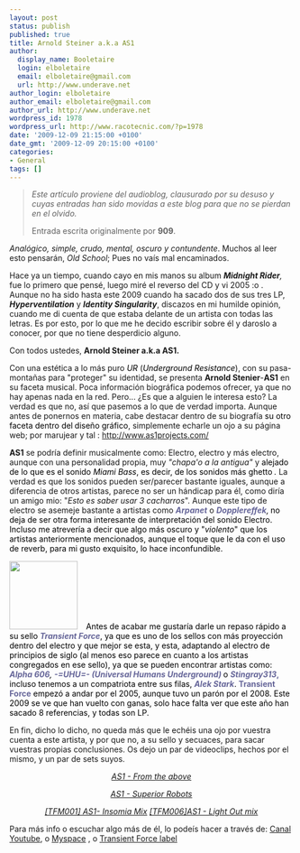 ```yaml
---
layout: post
status: publish
published: true
title: Arnold Steiner a.k.a AS1
author:
  display_name: Booletaire
  login: elboletaire
  email: elboletaire@gmail.com
  url: http://www.underave.net
author_login: elboletaire
author_email: elboletaire@gmail.com
author_url: http://www.underave.net
wordpress_id: 1978
wordpress_url: http://www.racotecnic.com/?p=1978
date: '2009-12-09 21:15:00 +0100'
date_gmt: '2009-12-09 20:15:00 +0100'
categories:
- General
tags: []
---
```

<blockquote><em>Este artículo proviene del audioblog, clausurado por su desuso y cuyas entradas han sido movidas a este blog para que no se pierdan en el olvido.</em></p>
<p>Entrada escrita originalmente por <strong>909</strong>.</p></blockquote>
<p style="text-align: left;"><em>Analógico, simple, crudo, mental, oscuro y contundente</em>. Muchos al leer esto pensarán, <em>Old School</em>; Pues no vaís mal encaminados.</p>
<p style="text-align: left;">Hace ya un tiempo, cuando cayo en mis manos su album <em><strong>Midnight Rider</strong>,</em> fue lo primero que pensé, luego miré el reverso del CD y vi 2005 :o . Aunque no ha sido hasta este 2009 cuando ha sacado dos de sus tres LP, <em><strong>Hyperventilation</strong></em> y <strong><em>Identity Singularity</em></strong>, discazos en mi humilde opinión, cuando me di cuenta de que estaba delante de un artista con todas las letras. Es por esto, por lo que me he decido escribir sobre él y daroslo a conocer, por que no tiene desperdicio alguno.</p>
<p>Con todos ustedes, <strong>Arnold Steiner a.k.a AS1.</strong></p>
<p style="text-align: left;">Con una estética a lo más puro <span style="color: #000000;"><em>UR</em> </span>(<span style="color: #000000;"><em>Underground Resistance</em></span>), con su pasa-montañas para "proteger" su identidad, se presenta <strong>Arnold Stenier</strong>-<strong>AS1</strong> en su faceta musical. Poca información biográfica podemos ofrecer, ya que no hay apenas nada en la red. Pero... ¿Es que a alguien le interesa esto? La verdad es que no, así que pasemos a lo que de verdad importa. Aunque antes de ponernos en materia, cabe destacar dentro de su biografía <span style="color: #666699;"><span style="color: #000000;">su otro faceta dentro del</span><strong> </strong><span style="color: #000000;">diseño gráfico</span></span>, simplemente echarle un ojo a su página web; por marujear y tal : <a href="http://www.as1projects.com/">http://www.as1projects.com/</a></p>
<p style="text-align: left;"><strong>AS1</strong> se podría definir musicalmente como: Electro, electro y más electro, aunque con una personalidad propia, muy <em>"chapa'o a la antigua"</em> y <span style="color: #000000;"> alejado de lo que es el sonido <em>Miami Bass</em>, es decir, de los sonidos más ghetto<span style="color: #666699;"><em><strong> </strong><span style="color: #000000;">.</span></em></span></span> La verdad es que los sonidos pueden ser/parecer bastante iguales, aunque a diferencia de otros artistas, parece no ser un hándicap para él, como diría un amigo mio: "<em>Esto es saber usar 3 cacharros</em>". Aunque este tipo de electro se asemeje bastante a artistas como <span style="color: #666699;"><strong><em>Arpanet</em></strong></span> o <span style="color: #666699;"><strong><em>Dopplereffek</em></strong><span style="color: #000000;"><em>,</em></span><strong> </strong><span style="color: #000000;"> no deja de ser otra forma interesante de interpretación del sonido Electro. Incluso me atrevería a decir que algo más oscuro y "<em>violento</em>" que los artistas anteriormente mencionados, aunque el toque que le da con el uso de reverb, para mi gusto exquisito, lo hace inconfundible. </span></span></p>
<p style="text-align: left;"><span style="color: #666699;"><span style="color: #000000;"><span style="color: #666699;"><span style="color: #000000;"><a href="http://www.racotecnic.com/wp-content/uploads/2011/07/transient.jpg"><img class="alignleft size-full wp-image-1980" style="margin-right: 15px;" title="transient" alt="" src="http://www.racotecnic.com/wp-content/uploads/2011/07/transient.jpg" width="121" height="121" /></a></span><span style="color: #000000;"><span style="color: #666699;"><span style="color: #000000;">Antes de acabar me gustaría darle un repaso rápido a su sello <span style="color: #666699;"><strong><em>Transient Force</em></strong><span style="color: #000000;">, ya que es uno de los sellos con más proyección dentro del electro y que mejor se esta, y esta, adaptando al electro de principios de siglo (al menos eso parece en cuanto a los artistas congregados en ese sello), ya que se pueden encontrar artistas como: <em><span style="color: #666699;"><strong>Alpha 606</strong></span>, </em><strong><span style="color: #666699;"><em>-=UHU=- (Universal Humans Underground)</em> </span></strong>o<em> </em><span style="color: #666699;"><strong><em>Stingray313</em>, </strong><span style="color: #000000;">incluso tenemos a un compatriota entre sus filas,</span> <em><strong>Alek Stark</strong></em><span style="color: #000000;">. <span style="color: #666699;"><strong>Transient Force</strong></span> empezó a andar por el 2005, aunque tuvo un parón por el 2008. Este 2009 se ve que han vuelto con ganas, solo hace falta ver que este año han sacado 8 referencias, y todas son LP.<br />
</span></span></span></span></span></span></span></span></span></span></p>
<p style="text-align: left;">En fin, dicho lo dicho, no queda más que le echéis una ojo por vuestra cuenta a este artista, y por que no, a su sello y secuaces, para sacar vuestras propias conclusiones. Os dejo un par de videoclips, hechos por el mismo, y un par de sets suyos.<em> </em></p>
<p style="text-align: center;"><em><a href="http://www.youtube.com/watch?v=r1tpw0HwTzs">AS1 - From the above</a> </em></p>
<p style="text-align: center;"><em><a href="http://www.youtube.com/watch?v=Jx8lWnO0Jrg">AS1 - Superior Robots</a></em></p>
<p style="text-align: center;"><span style="color: #000000;"><a href="http://www.transientforce.com/AS1_TFM001.mp3"><em>[TFM001] AS1- Insomia Mix</em></a> <a href="http://www.transientforce.com/AS1_TFM006.mp3"><em>[TFM006]AS1 - Light Out mix</em></a></span></p>
<p style="text-align: left;">Para más info o escuchar algo más de él, lo podeís hacer a través de: <a href="http://www.youtube.com/user/as1projects" target="_blank">Canal Youtube</a>, o <a href="http://www.myspace.com/as1electro" target="_blank">Myspace</a> , o <a href="http://www.transientforce.com/" target="_blank">Transient Force label</a></p>
